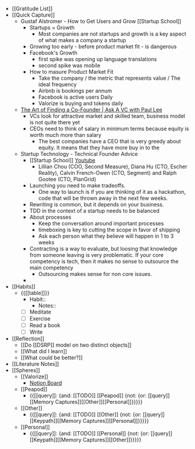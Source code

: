 - [[Gratitude List]]
- [[Quick Capture]]
    - Gustaf Alstromer - How to Get Users and Grow [[Startup School]]
        - Startups = Growth
            - Most companies are not startups and growth is a key aspect of what makes a company a startup
        - Growing too early - before product market fit - is dangerous
        - Facebook's Growth
            - first spike was opening up language translations
            - second spike was mobile
        - How to masure Product Market Fit
            - Take the company / the metric that represents value / The ideal frequency
            - Airbnb is bookings per annum
            - Facebook is active users Daily
            - Valorize is buying and tokens daily
    - [The Art of Finding a Co-Founder | Ask A VC with Paul Lee](https://www.youtube.com/watch?v=1weo7Lvfrpc)
        - VCs look for attractive market and skilled team, business model is not quite there yet
        - CEOs need to think of salary in minimum terms because equity is worth much more than salary
            - The best companies have a CEO that is very greedy about equity. It means that they have more buy in to the 
    - Startup Technology - Technical Founder Advice 
        - [[Startup School]] [Youtube](https://www.youtube.com/watch?v=tSW-GePDwn4)
            - Lillian Chou (COO, Second Measure), Diana Hu (CTO, Escher Reality), Calvin French-Owen (CTO, Segment) and Ralph Gootee (CTO, PlanGrid)
        - Launching you need to make tradeoffs. 
            - One way to launch is if you are thinking of it as a hackathon, code that will be thrown away in the next few weeks.
        - Rewriting is common, but it depends on your business. 
        - TDD in the context of a startup needs to be balanced
        - About processes
            - Keep the conversation around important processes
            - timeboxing is key to cutting the scope in favor of shipping
            - Ask each person what they believe will happen in 1 to 3 weeks
        - Contracting is a way to evaluate, but loosing that knowledge from someone leaving is very problematic. If your core competency is tech, then it makes no sense to outsource the main competency
            - Outsourcing makes sense for non core issues.
        - 
- [[Habits]]
    - {{[[table]]}}
        - Habit::
            - Notes::
        - [ ] Meditate
        - [ ] Exercise
        - [ ] Read a book
        - [ ] Write
- [[Reflection]]
    - [[Do [[DSRP]] model on two distinct objects]]
    - [[What did I learn]]
    - [[What could be better?]]
- [[Literature Notes]]
- [[Spheres]] 
    - [[Valorize]]
        - [Notion Board](https://www.notion.so/59b8a1e9f91846d0ab94ae99b008a999?v=cfc35d56c3b8498783dea4d92146aa7d)
    - [[Peapod]]
        - {{[[query]]: {and: [[TODO]] [[Peapod]] {not: {or: [[query]][[Memory Captures]][[Other]][[Personal]]}}}}}
    - [[Other]]
        - {{[[query]]: {and: [[TODO]] [[Other]] {not: {or: [[query]][[Keypath]][[Memory Captures]][[Personal]]}}}}}
    - [[Personal]]
        - {{[[query]]: {and: [[TODO]] [[Personal]] {not: {or: [[query]][[Keypath]][[Memory Captures]][[Other]]}}}}}

